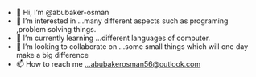 - 👋 Hi, I’m @abubaker-osman
- 👀 I’m interested in ...many different aspects such as programing ,problem solving things.
- 🌱 I’m currently learning ...different languages of computer.
- 💞️ I’m looking to collaborate on ...some small things which will one day make a big difference
- 📫 How to reach me ...abubakerosman56@outlook.com

<!---
abubaker-osman/abubaker-osman is a ✨ special ✨ repository because its `README.md` (this file) appears on your GitHub profile.
You can click the Preview link to take a look at your changes.
--->
